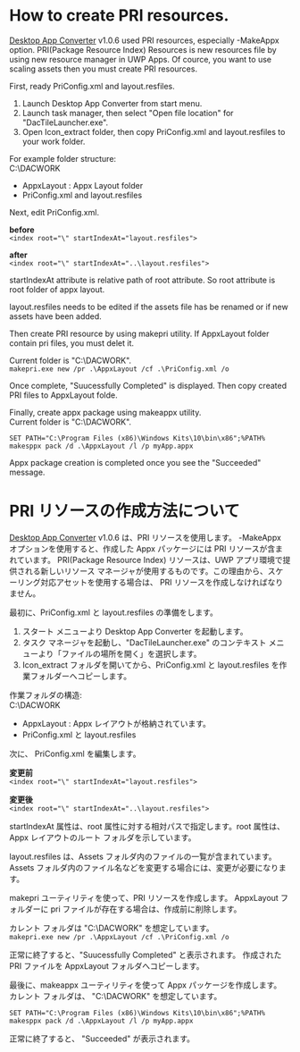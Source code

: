 # How to create PRI resources.
[Desktop App Converter](https://docs.microsoft.com/en-us/windows/uwp/porting/desktop-to-uwp-run-desktop-app-converter) v1.0.6 used PRI resources, especially -MakeAppx option. PRI(Package Resource Index) Resources is new resources file by using new resource manager in UWP Apps. Of cource, you want to use scaling assets then you must create PRI resources.

First, ready PriConfig.xml and layout.resfiles.
1. Launch Desktop App Converter from start menu.
2. Launch task manager, then select "Open file location" for "DacTileLauncher.exe".
3. Open Icon_extract folder, then copy PriConfig.xml and layout.resfiles to your work folder.

For example folder structure:  
C:\DACWORK    
   - AppxLayout  : Appx Layout folder  
   - PriConfig.xml and layout.resfiles

Next, edit PriConfig.xml.

**before**  
`<index root="\" startIndexAt="layout.resfiles">`

**after**  
`<index root="\" startIndexAt="..\layout.resfiles">`

startIndexAt attribute is relative path of root attribute. So root attribute is root folder of appx layout.

layout.resfiles needs to be edited if the assets file has be renamed or if new assets have been added.

Then create PRI resource by using makepri utility. If AppxLayout folder contain pri files, you must delet it.

Current folder is "C:\DACWORK".  
`makepri.exe new /pr .\AppxLayout /cf .\PriConfig.xml /o`

Once complete, "Suucessfully Completed" is displayed. Then copy created PRI files to AppxLayout folde.

Finally, create appx package using makeappx utility.  
Current folder is "C:\DACWORK".  
````
SET PATH="C:\Program Files (x86)\Windows Kits\10\bin\x86";%PATH%  
makesppx pack /d .\AppxLayout /l /p myApp.appx
````
Appx package creation is completed once you see the "Succeeded" message.



# PRI リソースの作成方法について
[Desktop App Converter](https://docs.microsoft.com/ja-jp/windows/uwp/porting/desktop-to-uwp-run-desktop-app-converter) v1.0.6 は、PRI リソースを使用します。 -MakeAppx オプションを使用すると、作成した Appx パッケージには PRI リソースが含まれています。 PRI(Package Resource Index) リソースは、UWP アプリ環境で提供される新しいリソース マネージャが使用するものです。この理由から、スケーリング対応アセットを使用する場合は、 PRI リソースを作成しなければなりません。

最初に、PriConfig.xml と layout.resfiles の準備をします。
1. スタート メニューより Desktop App Converter を起動します。
2. タスク マネージャを起動し、"DacTileLauncher.exe" のコンテキスト メニューより「ファイルの場所を開く」を選択します。
3. Icon_extract フォルダを開いてから、PriConfig.xml と layout.resfiles を作業フォルダーへコピーします。

作業フォルダの構造:  
C:\DACWORK    
   - AppxLayout  : Appx レイアウトが格納されています。  
   - PriConfig.xml と layout.resfiles

次に、 PriConfig.xml を編集します。

**変更前**  
`<index root="\" startIndexAt="layout.resfiles">`

**変更後**  
`<index root="\" startIndexAt="..\layout.resfiles">`

startIndexAt 属性は、root 属性に対する相対パスで指定します。root 属性は、Appx レイアウトのルート フォルダを示しています。

layout.resfiles は、Assets フォルダ内のファイルの一覧が含まれています。 Assets フォルダ内のファイル名などを変更する場合には、変更が必要になります。

makepri ユーティリティを使って、PRI リソースを作成します。 AppxLayout フォルダーに pri ファイルが存在する場合は、作成前に削除します。

カレント フォルダは "C:\DACWORK" を想定しています。  
`makepri.exe new /pr .\AppxLayout /cf .\PriConfig.xml /o`

正常に終了すると、"Suucessfully Completed" と表示されます。 作成された PRI ファイルを AppxLayout フォルダへコピーします。

最後に、makeappx ユーティリティを使って Appx パッケージを作成します。  
カレント フォルダは、 "C:\DACWORK" を想定しています。  
````
SET PATH="C:\Program Files (x86)\Windows Kits\10\bin\x86";%PATH%  
makesppx pack /d .\AppxLayout /l /p myApp.appx
````
正常に終了すると、 "Succeeded" が表示されます。

